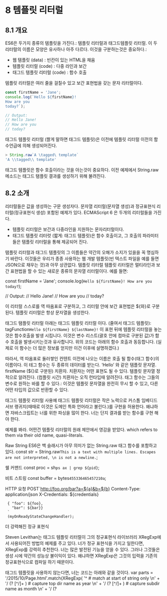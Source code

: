 # 8 템플릿 리터럴

## 8.1 개요
ES6은 두가지 종류의 템플릿을 가진다.: 템플릿 리터럴과 태그드템플릿 리터럴. 이 두 리터럴의 이름은 모양은 유사하나 아주 다르다. 이것을 구분하는것은 중요하다.:

* 웹 템플릿 (data) : 빈칸이 있는 HTML을 채움
* 템플릿 리터럴 (code) : 다중 라인과 보간
* 태그드 템플릿 리터럴 (code) : 함수 호출

템플릿  리터럴은 여러 줄을 걸칠수 있고 보간 표현법을 갖는 문자 리터럴이다.

```javascript
const firstName = 'Jane';
console.log(`Hello ${firstName}!
How are you
today?`);

// Output:
// Hello Jane!
// How are you
// today?
```

태그드 템플릿 리터럴 (짤게 말하면 태그드 템플릿)은 이전에 템플릿 리터럴 이전의 함수언급에 의해 생성되어진다.
```javascript
> String.raw`A \tagged\ template`
'A \\tagged\\ template'
```

태그드 템플릿은 함수 호출이라는 것을 아는것이 중요하다. 이전 예제에서 String.raw 메소드는 태그드 탬플릿 결과를 생성하기 위해 불려진다.

## 8.2 소개
리터럴들은 값을 생성하는 구문 생성자다. 문자열 리터럴(문자열 생성)과 정규표현식 리터럴(정규표현식 생성) 포함된 예제가 있다. ECMAScript 6 은 두개의 리터럴들을 가진다.
* 템플릿 리터럴은 보간과 다중라인을 지원하는 문자리터럴이다.
* 태그드 템플릿 리터럿 (짧게: 태그드 템플릿)은 함수 호출이고, 그 호출의 파라미터들은 템플릿 리터럴을 통해 제공되어 진다.

탬플릿 리터럴과 태그드 템플릿의 그 이름들은 약간의 오해가 소지가 있을을 꼭 명심하기 바란다. 이것들은 우리가 종종 사용하는 웹 개발 템플릿(빈 텍스트 파일을 예를 들면 JSON으로 채우는 것)과 아무 상관없다.
템플릿 리터럴
템플릿 리터럴은 멀티라인과 보간 표현법을 할 수 있는 새로운 종류의 문자열 리터럴이다.
예를 들면:

const firstName = 'Jane';
console.log(`Hello ${firstName}!
How are you
today?`);

// Output:
// Hello Jane!
// How are you
// today?

이 리터럴 스스로를 역 따옴표로 구분하고, 그 리터럴 안에 보간 표현법은 ${와}로 구분된다. 템플릿 리터럴은 항상 문자열을 생성한다.

태그드 탬플릿 리터럴
아래는 태그드 템플릿 리터럴 이다. (줄여서 태그드 템플릿):
tagFunction`Hello ${firstName} ${lastName}!`
이 표현 뒤에 템플릿 리터럴을 놓는 것은 함수호출을 발생 시킴니다. 이것은 변수 리스트(괄호 안에 컴마로 구분된 값)가 함수 호출을 발생시키는것과 유사합니다. 위의 코드는 아래의 함수 호출과 동등합니다. (실제로 이 함수는 더 많은 정보를 얻지만 이건 이후에 설명하겠다.)

따라서, 역 따옴표로 둘러쌓인 컨텐트 이전에 나오는 이름은 호출 될 함수(태그 함수)의 이름이다. 이 테그 함수는 두 종류의 데이터를 받는다.
‘Hello’ 와 같은 템플릿 문자열.
firstName (${}로 구분된) 치환자. 치환자는 어떤 표현도 될 수 있다.
템플릿 문자열 정적으로 알려진다. (컴플릿 시간) 치환자는 오직 런타입때 알려진다. 태그 함수는 그들의 변수로 원하는 바를 할 수 있다.: 이것은 템플릿 문자열을 완전히 무시 할 수 있고, 다른 어떤 타입의 값으로 반환할 수 있다.

태그드 템플릿 리터럴 사용예
태그드 템플릿 리터럴은 작은 노력으로 커스톰 임베디드 서브 랭귀지(때때로 이것은 도메인 특화 언어라고 불린다.)를 구현을 허용한다. 왜냐하면 자바스크립트는 너를 위한 파싱을 많이 한다. 너는 단지 결과를 받는 함수를 구현 해야 한다.

예제를 봐라. 어떤건 템플릿 리터럴의 원래 제안에서 영감을 받았다. which refers to them via their old name, quasi-literals.

Raw String
ES6은 백 슬래시가 아무 의미가 없는 String.raw 태그 함수를 포함하고 있다.
const str = String.raw`This is a text
with multiple lines.
Escapes are not interpreted,
\n is not a newline.`;

쉘 커맨드
const proc = sh`ps ax | grep ${pid}`;

비트 스트링
const buffer = bytes`455336465457210a`;

HTTP 요청
POST`http://foo.org/bar?a=${a}&b=${b}
     Content-Type: application/json
     X-Credentials: ${credentials}

     { "foo": ${foo},
       "bar": ${bar}}
     `
     (myOnReadyStateChangeHandler);

더 강력해진 정규 표현식

Steven Levithan는 태그드 템플릿 리터럴이 그의 정규표현식 라이브러리 XRegExp에서 사용되어진 방법의 예제를 주고 있다.
너가 정규 표현식을 가지고 일한다면, XRegExp를 강력히 추천한다. 너는 많은 발전된 기능을 얻을 수 있다. 그러나 그것들은 생성 시에 약간의 성능상 불이익이 있다. 왜냐하면 XRegExp은 그것의 입력을 기존의 정규표현식으로 컴파일 하기 때문이다.

태그드 템플릿을 사용하지 않는다면, 너는 코드는 아래와 같을 것이다.
var parts = '/2015/10/Page.html'.match(XRegExp(
  '^ # match at start of string only \n' +
  '/ (?<year> [^/]+ ) # capture top dir name as year \n' +
  '/ (?<month> [^/]+ ) # capture subdir name as month \n' +
  '/ (?<title> [^/]+ ) # capture base name as title \n' +
  '\\.html? $ # .htm or .html file ext at end of path ', 'x'
));

console.log(parts.year); // 2015

우리는 XRegExp가 제공된 이름 있는 그룹(year, month, title)과x 플래그를 볼 수 있다.  그 플래그가 있으면 대부분의 화이트스페이스를 무시하고 주석을 삽입 할 수 있다.
문자열 리터럴이 여기서 잘 동작하지 않는 두가지 이유가 있다. 첫째는 우리는 모든 정규표현식은 문자열 리터럴의 특수문자 처리를 위한 백슬래쉬가 두번 쓴 정규표현식 형태를 사용해야 한다. 둘째로 다중 라인처리가 성가시다. 추가적인문자들 대신에 너는 아마도 라인 마지막에 백슬래쉬를 쓸 것이다. 그러나 그것들은 다루기 힘들고 너는 여전히  \n을 통해 새로운 라인을 나타내야 한다. 이 두가지 문제들로 태그드 템플릿을 사용해라.

var parts = '/2015/10/Page.html'.match(XRegExp.rx`
    ^ # match at start of string only
    / (?<year> [^/]+ ) # capture top dir name as year
    / (?<month> [^/]+ ) # capture subdir name as month
    / (?<title> [^/]+ ) # capture base name as title
    \.html? $ # .htm or .html file ext at end of path
`);

태그드 탬플릿은 또한 우리에게 ${v}을 통해 v값을 삽입할수 있게 한다. 나는 정규표현식 라이브러리에 문자열을 이스케이프 하고 정규표현식 축약어를 삽입하는 것을 기대하고 있다.

var str   = 'really?';
var regex = XRegExp.rx`(${str})*`;

이것은 아래에 해당 될 것이다.

var regex = XRegExp.rx`(really\?)*`;

쿼리 언어
예를 들면:
$`a.${className}[href=~'//${domain}/']`

이 돔 쿼리는 모든 a 태그와 css class 가 className이고, url이 주어진 domain인 것을 찾는다. 이 태그 함수 $는 인자들은 정확하게 이스케이프 하고, 문자열 연결 보다 더 안전한 접근을 보장한다.
React JSX를 통한 태그드 템플릿
페이스북 리엑트는 “사용자 인터페이스를 구축하는 자바스크립트 라이브러리” 이다. 이것은 추가적인 언어 확장인 JSX를 가진다. JSX는 너가 유저인터페이스를 위한 버추얼돔 트리를 만들 수 있게 한다. 이 확장은 너의 코드를 더 간결하게 하지만 이것은 비표준이고 다른 자바스크립트 생태계를 호환성을 파괴한다.
t7.js 라이브러리는 JSX와 다른 대안을 제공한다. t7 사용을 보자:
t7.module(function(t7) {
  function MyWidget(props) {
    return t7`
      <div>
        <span>I'm a widget ${ props.welcome }</span>
      </div>
    `;
  }

  t7.assign('Widget', MyWidget);

  t7`
    <div>
      <header>
        <Widget welcome="Hello world" />
      </header>
    </div>
  `;
});

“Why not Template Literals?”를 보면, 리엑트 팀은 왜 템플릿 리터럴을 사용하지 않은지에 대해 설명한다. 하나의 문제는 태그 템플릿안의 구성요소에 접근합니다. 예를 들면 위의 예제에서 MyWidget은 두번제 태그드 템플릿에 의해 접근 되어 진다. 하나의 자세한 방법은
<${MyWidget} welcome="Hello world" />
대신, t7.js는 t7.assign()을 통해 채워진 레지스트리를 사용한다. 이것은 여분의 설정을 요구하지만 템플릿 리터럴은 보기 좋고, 특히 시작과 닫는 태그가 그렇다.

페이스북 GraphQL
페이스북 Relay는 “데이터 주도 React 어플리케이션 구축을 위한 자바스크립트 프레임웍” 이다. 그 부분 중 하나는 GraphQL 질의어 이다. 이것의 쿼리는 템플릿 태그(Relay.QL)를 통해 생성될 수 있다. 예를 들면
 class TeaStore extends React.Component {
  render() {
    return <ul>
      {this.props.store.teas.map(
        tea => <Tea tea={tea} />
      )}
    </ul>;
  }
}
TeaStore = Relay.createContainer(TeaStore, {
  fragments: { // (A)
    store: () => Relay.QL`
      fragment on Store {
        teas { ${Tea.getFragment('tea')} },
      }
    `,
  },
});
이 쿼리는 fragments를 통해 생성되고 리액스 컴포넌트인 TeaStore에 붙착된다. 그 쿼리의 결과는 this.props.store에 들어간다.
여기 쿼리 수행 결과 데이터가 있다:
const STORE = {
  teas: [
    {name: 'Earl Grey Blue Star', steepingTime: 5},
    ···
  ],
};
텍스트 지역화 (L10N)
이 색션은 다른 언어와 다른 지역을 지원하는 텍스트 지역화에 대한 간단한 접근을 설명한다. (숫자, 시간등 포멧 방법) 주어진 메세지를 봐라
alert(msg`Welcome to ${siteName}, you are visitor
          number ${visitorNumber}:d!`);
태그 함수 msg는 아래와 같이 동작할 것이다.
첫째 리터럴 부분은 테이블에서 번역을 찾기위해 사용될 수 있는 문자열을 형성하기 위에 연결된다. 문자열을 찾는 예를 보자
'Welcome to {0}, you are visitor number {1}!'
독일어로 번역을 예를 들면
'Besucher Nr. {1}, willkommen bei {0}!'
영어 “번역” 거희 문자열 조회와 동일 하다.

둘째, 조회 결과는 치환을 표현하는데 사용된다. 왜냐하면 조회 결과는 치환의 순서를 재배열 할 수 있는색인을 포함하기 때문이다. 독일어로 하면 방문자 수가 싸이트 이름 보다 앞에 온다. 그 치환물들은 형성하는 방법은 :d와 같은 주석을 통해 영향을 미칠 수 있다. 그 주석은 visitorNumber를 위해 사용 되어진 지역 특화 수 구분자를 의미 하는 것 이다. 따라서 영어 결과는
Welcome to ACME Corp., you are visitor number 1,300!
독일어 결과는 
Besucher Nr. 1.300, willkommen bei ACME Corp.!

Text templating via untagged template literals
우리가 원하는 테이블안에 데이터를 표현된 HTML 생성을 말해 보자.
const data = [
    { first: '<Jane>', last: 'Bond' },
    { first: 'Lars', last: '<Croft>' },
];
const data = [
    { first: '<Jane>', last: 'Bond' },
    { first: 'Lars', last: '<Croft>' },
];
이전 설명에 따르면 템플릿 리터럴은 템플릿이 아니다. 그들은 즉시 실행 코드이고,  너가 데이터를 적용할 수 있는 빈칸이 있는 텍스트는 아니다. 이 뒷부분의 설명은 우리에서 어떻게 우리가 탬플릿 리터럴을 실제 템플릿으로 변할 수 있는 방법의 힌트를 준다. 이 것은 마치 함수의 모양처럼 보인다(data in text out). 자 템플릿 tmpl을 데이터를 문자열로 바꾸는 함수처럼 구현해 보자.
const tmpl = addrs => `
    <table>
    ${addrs.map(addr => `
        <tr><td>${addr.first}</td></tr>
        <tr><td>${addr.last}</td></tr>
    `).join('')}
    </table>
`;
console.log(tmpl(data));
// Output:
// <table>
//
//     <tr><td><Jane></td></tr>
//     <tr><td>Bond</td></tr>
//
//     <tr><td>Lars</td></tr>
//     <tr><td><Croft></td></tr>
//
// </table>
 바깥쪽 템플릿 리터럴은 <table> </table> 묶음을 제공한다. 안쪽, 우리는 문자열 배열의 결합을 통해 문자열로 처리된 자바스크립트 코드를 끼워 넣는다. 이 배열은 두 개의 테이블 열을 각 주소를 맴핑을 통해 생성된다. 일반 택스트 조각들 <Jane>과 <Croft>는 적절히 익스케이프 되지 않음을 주의하라. 다음 섹션에서 태그드 템플릿을 통한 방법을 설명한다.

내가 생성하는 코드에서 이 기술을 사용해야 합니까?
이것은 작은 템플릿 작업을 하기 유용하고 빠른 답이다. 큰 작업을 위해서는 너는 아마도 더 강력한 답 마치 Handlbars.js나 리액트에서 사용된 JSX 신택스를 원할지 모른다.

HTML 템플링을 위한 태그 함수
우리가 이전 섹션에 있는 HTML 템플릿에서 태그 템플릿을 사용하지 않는 것과 비교해 본다면, 테그 템플릿은 두 가지 이점이 있다.
만약 우리가 ${} 앞에 $문자를 붙인다면, 우리는 문자열을 이스케이프 할 수 있다. 이것은 이스케이프 처리가 필요한 문자를 포함하고 있는(<Jane>) 이름에 필요 하다.
그것은 우리를 위해 자동으로 배열을 join() 할 수 있다. 그래서 우리는 우리 스스로 그 메소드를 호출할 필요가 없다.
다음과 같은 템플릿 코드가 보인다. 태그 함수의 이름은 html:
const tmpl = addrs => html`
    <table>
    ${addrs.map(addr => html`
        <tr><td>$${addr.first}</td></tr>
        <tr><td>$${addr.last}</td></tr>
    `)}
    </table>
`;
const data = [
    { first: '<Jane>', last: 'Bond' },
    { first: 'Lars', last: '<Croft>' },
];
console.log(tmpl(data));
// Output:
// <table>
//
//     <tr><td>&lt;Jane&gt;</td></tr>
//     <tr><td>Bond</td></tr>
//
//     <tr><td>Lars</td></tr>
//     <tr><td>&lt;Croft&gt;</td></tr>
//
// </table>
꺽쇠안에 있는 Jane과 Croft는 익스케이프 되었고, 반면에 그것들을 둘러싸고 있는 tr과 td는 이스케이프 되지 않았음을 주목하라.

이 신택스 $${}는 반드시 이스케이스가 필요한 HTML 문자열을 위해 사용된다. 이것은 특별한 방법이 아니다. 이것은 단지 평범한 텍스트 $뒤에 치환자${}가 따라오는 것 이다. 그러므로 태그 함수는 텍스트 치환 전에 선행되기 때문에 어디서 이스케이프 할지 말지를 결정하는 검사를 갖는다.
html의 구현은 뒤에 보여진다.
..  
태그 함수 구현
아래 태그드 함수 리터럴:
tagFunction`lit1\n${subst1} lit2 ${subst2}`
이것은 이 리터럴에 의해 호출을 유발하는 간단한 버전이다.
tagFunction(['lit1\n',  ' lit2 ', ''], subst1, subst2)
정확한 함수 호출은 아래 같이 보인다
// Globally: add template object to per-realm template map
{
    // “Cooked” template strings: backslash is interpreted
    const templateObject = ['lit1\n',  ' lit2 ', ''];
    // “Raw” template strings: backslash is verbatim
    templateObject.raw   = ['lit1\\n', ' lit2 ', ''];

    // The Arrays with template strings are frozen
    Object.freeze(templateObject.raw);
    Object.freeze(templateObject);

    __templateMap__[716] = templateObject;
}

// In-place: invocation of tag function
tagFunction(__templateMap__[716], subst1, subst2)
태그 함수가 받는 두가지 입력 종류가 있다.
 템플릿 문자열: 첫번째 파라미터의 템플릿 객체. 이 객체는 변경불가한 스태틱 부분이다. 너는 “cooked” 템플릿 문자열(\n해석등 이스케이프)과 “raw” 템플릿 문자열(이스케이프 해석 되지 않은)을 얻는다.
치환물:  파라미터 뒤따라와서 전달되는 것. 치환물들은 ${}을 통해 템플릿 리터럴에 끼워진다. 치환물은 동적이고 그것들은 호출시 변경 될 수 있다.

템플릿 문자열의 수는 항상 치환물 더하기 일 이다. 만약 치환물이 리터럴의 제일 처음에 있으면, 빈 템플릿 문자열을 앞에 추가 한다. 만약 치환물이 마지막에 있다면 빈 템플릿 문자열을 뒤에 추가 한다.(위의 예제 처럼)
템플릿 객체의 기본 개념은 동일한 태그드 템플릿은 어려번 수행될 수 있다(예를 들면 루프나 함수안에서). 그 템플릿 객체는 태그 함수가 이전 호출으로 부터 데이터를 캐쉬하는것을 가능하게 한다. 이것은 불필요한 재 계산을 피하기 위해서 인풋소스 #1로 전달 받은 데이터를 객체로 변환한다. 캐싱은 영역(내 생각에는 브라우저 프래임) 별로 발생한다. 즉, site 호출과 영역 당 하나의 템플릿 객체가 있다.
다음은 String.raw를 재구현한 첫번째 예이다.
function raw(strs, ...substs) {
    let result = strs.raw[0];
    for (let [i,subst] of substs.entries()) {
        result += subst;
        result += strs.raw[i+1];
    }
    return result;
}
스펙에서의 태그드 템플릿 리터럴
태그드 템플릿 리터럴 섹션은 어떻게 그들이 함수 호출로 번역되는 지를 설명한다. 분리된 섹션은 어떻게 템플릿 리터럴이 인자들의 리스트로 변환되는지 설명한다. 템플릿 객체와 치환물

태그트 템플릿 리터럴안의 이스케이핑: cooked 대 raw
태그드 템플릿 리터럴 안에서 이스케이핑에 대한 더 많은 규칙이 있다. 왜냐하면 템플릿 문자열(역따옴표 안의 치환물을 제외한 텍스트 조각)는 두개의 cooked와 raw해석이 가능하다. 규칙들은:
cooked와 raw 해석 안에서 $ 기호 앞의 백 슬래시 ${ 치환물의 시작으로서 해석 되어 지는 것을 막는다. 
그러나 raw해석에서 모든 하나의 백슬래시는 언급 되어 진다. 심지어 이스케이프 치환물 일때도
태그 함수 describe는 우리에서 이것이 무슨의미인지 알려준다
function describe(tmplObj, ...substs) {
    console.log('Cooked:', intersperse(tmplObj, substs));
    console.log('Raw:   ', intersperse(tmplObj.raw, substs));
}
function intersperse(tmplStrs, substs) {
    // There is always at least one element in tmplStrs
    let result = tmplStrs[0];
    substs.forEach((subst, i) => {
        result += String(subst);
        result += tmplStrs[i+1];
    });
    return result;
}
자 이 태크 함수를 사용해보자(나는 이 함수 호출의 결과 중 undefined는 보여주지 않았다.)
 > describe`${3+3}`
Cooked: 6
Raw:    6

> describe`\${3+3}`
Cooked: ${3+3}
Raw:    \${3+3}

> describe`\\${3+3}`
Cooked: \6
Raw:    \\6

> describe`\\\${3+3}`
Cooked: \${3+3}
Raw:    \\\${3+3}

언제나 cooked 해석는 치환물을 가지고 있고 raw 해석 또한 그렇습니다. 그러나 raw 해석에서는 리터럴에 있는 모든 백슬래쉬가 나타난다. 만약 백슬래쉬가 ${에 앞선다면 그것은 치환을 막는다.
백슬래시의 다른 발생들은 아래와 유사하게 해석된다.
cooked 모드일때 백슬래시는 문자열 리터럴 처럼 다뤄진다.
raw 모드일때 백슬래시는 그대로 사용된다.
예를 들면
> `\n`
'\n'
> String.raw`\n`
'\\n'
백슬래시가 raw모드에서 효과를 같는 유일한 때는 이것이 치환물 앞에 나타났을때이다.
스팩에서 태그드 릴터럴 이스케이핑
템플릿 문법에 안에서, 템플릿 리터럴 안에서 $문자 뒤에 반드시 열린 중괄호가 없어야한다는 것을 볼 수 있다. 그러나 이스케이프된 $문자(\$)는 열린 괄호가 따라올 수 있다. 템플릿 리터럴의 문자들 해석 규칙은 분리된 센셕에서 설명하고 있다.

예제: HTML 템플릿 태그 함수 구현
나는 이전에 HTML템플링을 위한 태그 함수 html을 보였다.
const tmpl = addrs => html`
    <table>
    ${addrs.map(addr => html`
        <tr><td>$${addr.first}</td></tr>
        <tr><td>$${addr.last}</td></tr>
    `)}
    </table>
`;
const data = [
    { first: '<Jane>', last: 'Bond' },
    { first: 'Lars', last: '<Croft>' },
];
console.log(tmpl(data));
// Output:
// <table>
//
//     <tr><td>&lt;Jane&gt;</td></tr>
//     <tr><td>Bond</td></tr>
//
//     <tr><td>Lars</td></tr>
//     <tr><td>&lt;Croft&gt;</td></tr>
//
// </table>
이 $${} 문법은 HTML 이스케이프가 필요한 텍스트를 위해 사용된다. 이것은 특별한 방법이 아니다. 이것은 단지 치환물 ${} 앞에 있는 평범한 $를 문자 이다. 그러므로 이 태그 함수는 이스케이프 되는지 안되는지를 결정하기 위해서 치환물 앞에 텍스트 검사를 갖는다.
html 구현은 이것이다.
function html(templateObject, ...substs) {
    // Use raw template strings: we don’t want
    // backslashes (\n etc.) to be interpreted
    const raw = templateObject.raw;

    let result = '';

    substs.forEach((subst, i) => {
        // Retrieve the template string preceding
        // the current substitution
        const lit = raw[i];

        // In the example, map() returns an Array:
        // If substitution is an Array (and not a string),
        // we turn it into a string
        if (Array.isArray(subst)) {
            subst = subst.join('');
        }

        // If the substitution is preceded by a dollar sign,
        // we escape special characters in it
        if (lit.endsWith('$')) {
            subst = htmlEscape(subst);
            lit = lit.slice(0, -1);
        }
        result += lit;
        result += subst;
    });
    // Take care of last template string
    // (Never fails, because an empty tagged template
    // produces one template string, an empty string)
    result += raw[raw.length-1]; // (A)

    return result;
}
각 치환물은 항상 템플릿 문자열들에 의해 감싸여 있다. 만약 태그드 템플릿 리터럴에서 치환물로 끝나면 마지막 템플릿 문자열은 빈 문자열이다. 따라서 아래의 표현은 항상 참이다:
templateObject.length === substs.length + 1
이것이 바로 우리는 A줄에 마지막 템플릿 문자열을 붙이는 이유이다.
아래는 간단한 htmlEscape() 구현이다.
function htmlEscape(str) {
    return str.replace(/&/g, '&amp;') // first!
              .replace(/>/g, '&gt;')
              .replace(/</g, '&lt;')
              .replace(/"/g, '&quot;')
              .replace(/'/g, '&#39;')
              .replace(/`/g, '&#96;');
}
더 아이디어
너가 이 템플링 접근에서 할 수 있는게 더 있다.
이 접근은 HTML에 제한된게 아니다. 이것은 다른 종류의 텍스트에도 잘 동작한다. 명백하게 이스케이프하는 것은 반드시 적용되여야 할 것이다.
템플릿 안의  if-then-else(cond? then:else)는 삼항연산자 또는 로직적으로 또는 연산자를(||) 통해 할 수 있다.
$${addr.first ? addr.first : '(No first name)'}
$${addr.first || '(No first name)'}
만약 첫 줄 처음에 공백이 아닌 문자열로 정의하는 경우 각 행의 맨 앞의 공백의 일부는 다듬(trim)을 수 있다. 
Destructuring(풀어쓰기는) 사용될 수 있다.
${addrs.map(({first,last}) => html`
      <tr><td>$${first}</td></tr>
      <tr><td>$${last}</td></tr>
  `)}
예제: 정규표현식 조립
정규표현식 인스턴스를 만드는 두가지 방법
정적으로(컴파일 시에), 정규표현식 리터럴을 통해: /^abc$/i
동적으로(런타입 시에), RegExp 생성자를 통해: new RegExp(‘^abc$’,i)
만약 너가 후자를 사용한다면 그것은 너가 모든 재료가 사용 가능 하도록 런타입까지 기다릴 필요가 있기 때문이다. 너는 세가지 종류의 조각을 연결하여 정규표현식을 생성한다.
스태틱 문자열
동적 정규 표현식
동적 문자열
#3 특수 문자들 (점, 대괄호 등) 반드시 이스케이프 해야 한다. 반면에 #1과 #2 는 원래 그대로 사용되어야 한다. 정규표현식 태그 함수 regex는 이런 task를 도울 수 있다.
const INTEGER = /\d+/;
const decimalPoint = '.'; // locale-specific! E.g. ',' in Germany
const NUMBER = regex`${INTEGER}(${decimalPoint}${INTEGER})?`;
regex 이처럼 보인다.
function regex(tmplObj, ...substs) {
    // Static text: verbatim
    let regexText = tmplObj.raw[0];
    for ([i, subst] of substs.entries()) {
        if (subst instanceof RegExp) {
            // Dynamic regular expressions: verbatim
            regexText += String(subst);
        } else {
            // Other dynamic data: escaped
            regexText += quoteText(String(subst));
        }
        // Static text: verbatim
        regexText += tmplObj.raw[i+1];
    }
    return new RegExp(regexText);
}
function quoteText(text) {
    return text.replace(/[\\^$.*+?()[\]{}|=!<>:-]/g, '\\$&');
}
FAQ: 템플릿 리터럴과 태그드 템플릿 리터럴
어디서 템플릿 리터럴과 태그드 리터를은 유래되었는가?
템플릿 리터럴과 태그드 템플릿 리터럴은 E언어로 부터 차용되었다. 이 기능은 quasi literals이라 부른다.
매크로와 태그드 템플릿 리터럴은 무엇이 다른가?
매크로는 너에게 커스톰 신택스를 생성을 구현할수 있게 허용한다. 자바스크립트 같은 복잡한 언어에서 매크로를 제공하는 것은 어렵고 지속적으로 연구 중이다. (모질라의 sweet.js)
매크로는 태그드 템플릿 보다 하위 언어 구현할 때 더욱더 강력하지만 그것은 언어 토크화에 종속적이다. 그러므로 태그드 탬플릿은 보완적이다. 왜냐하면 그들은 문자열 콘텐츠에 특별화 하기 때문이다.
내가 외부소스로 부터 템플릿 리터럴을 가져올 수 있냐?
내가 `Hello ${name}`과 같은 템플릿 리터럴을 외부 소스로 부터 로드하는것을 원한다면?
너가 그렇게 한다면 너는 이 메가니즘을 악용 하고 있는것이라고 생각한다. 멋대로인 표현식을 포함하고 리터럴 일 수도 있는 템플릿 리터럴을 가정하면, 어떤곳으로 로딩하는 것은 표현식과 문자열 리터럴을 로딩하는 것과 유사하다.- 너는 eval()이나 다른 유사한것을 사용해야 한다.
예제로 돌아가서 이것은 너가 어떻게 해야 하는지 방법이다.
const str = '`Hello ${name}!`'; // external source

const func = new Function('name', str);

const name = 'Jane';
const result = func(name);

우리가 생성 시에 템플릿 리터럴 안에 선언되지 않은 모든 변수는 함수func의 파라미터가 되어야 한다. 대안적으로 너는 전체의 함수를 로드하고 그것을 eval 할 수 있다.
const str = '(name) => `Hello ${name}!`'; // external source

const func = eval.call(null, str); // indirect eval

const name = 'Jane';
const result = func(name);
왜 템플릿 리터럴의 구분자가 역따옴표인가?
역따옴표는 아스키 문자들 중 에 예나 지금이나 적게 사용하는 문자이다. 이 보간을 위한 시텍스 ${}는 사실상의 표준이다. (Unix shell, etc.)
한때 템플릿 리터럴은 템플릿 스트링으로 불렸나요?
이 템플릿 리터럴 용어는 ES6스팩의 생성 동안에 비교적 늦게 바뀌고 있다. 다음은 오래된 용어들이다.
템플리 스트링: 템플릿 리터럴의 오래된 이름
태그 템플릿 스트링: 태그드 템플릿 리터럴의 오래된 이름.
템플릿 핸들러: 태그 함수의 오래된 이름
리터럴 섹션: 템플릿 스트링의 오래된 이름(이 용어는 치환과 동일하게 유지)
